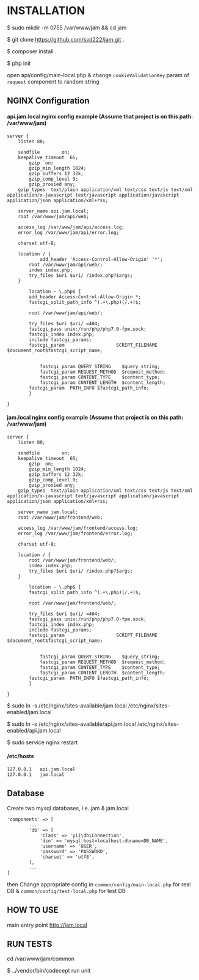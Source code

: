 # INSTALLATION #

$ sudo mkdir -m 0755 /var/www/jam && cd jam

$ git clone https://github.com/svd222/jam.git .

$ composer install

$ php init

open api/config/main-local.php & change `cookieValidationKey` param of `request` component to random string

## NGINX Configuration ##


#### api.jam.local nginx config example (Assume that project is on this path: /var/www/jam) ####

````
server {
	listen 80;

	sendfile        on;
	keepalive_timeout  65;
    	gzip  on;
    	gzip_min_length 1024;
    	gzip_buffers 12 32k;
    	gzip_comp_level 9;
    	gzip_proxied any;
	gzip_types	text/plain application/xml text/css text/js text/xml application/x-javascript text/javascript application/javascript application/json application/xml+rss;
	
	server_name api.jam.local;
	root /var/www/jam/api/web;

	access_log /var/www/jam/api/access.log;
	error_log /var/www/jam/api/error.log;

	charset utf-8;
		
	location / {
            add_header 'Access-Control-Allow-Origin' '*';
	    root /var/www/jam/api/web/;
	    index index.php;
	    try_files $uri $uri/ /index.php?$args;
	}

    	location ~ \.php$ {
		add_header Access-Control-Allow-Origin *;
		fastcgi_split_path_info ^(.+\.php)(/.+)$;
		
		root /var/www/jam/api/web/;

		try_files $uri $uri/ =404;
		fastcgi_pass unix:/run/php/php7.0-fpm.sock;
		fastcgi_index index.php;
		include fastcgi_params;
		fastcgi_param                   SCRIPT_FILENAME $document_root$fastcgi_script_name;


	    	fastcgi_param QUERY_STRING    $query_string;
	    	fastcgi_param REQUEST_METHOD  $request_method;
	    	fastcgi_param CONTENT_TYPE    $content_type;
	    	fastcgi_param CONTENT_LENGTH  $content_length;
		fastcgi_param  PATH_INFO $fastcgi_path_info;
    	}

}
````

#### jam.local nginx config example (Assume that project is on this path: /var/www/jam) ####

````
server {
	listen 80;

	sendfile        on;
	keepalive_timeout  65;
    	gzip  on;
    	gzip_min_length 1024;
    	gzip_buffers 12 32k;
    	gzip_comp_level 9;
    	gzip_proxied any;
	gzip_types	text/plain application/xml text/css text/js text/xml application/x-javascript text/javascript application/javascript application/json application/xml+rss;
	
	server_name jam.local;
	root /var/www/jam/frontend/web;

	access_log /var/www/jam/frontend/access.log;
	error_log /var/www/jam/frontend/error.log;

	charset utf-8;

	location / {
	    root /var/www/jam/frontend/web/;
	    index index.php;
	    try_files $uri $uri/ /index.php?$args;
	}

    	location ~ \.php$ {
		fastcgi_split_path_info ^(.+\.php)(/.+)$;
		
		root /var/www/jam/frontend/web/;

		try_files $uri $uri/ =404;
		fastcgi_pass unix:/run/php/php7.0-fpm.sock;
		fastcgi_index index.php;
		include fastcgi_params;
		fastcgi_param                   SCRIPT_FILENAME $document_root$fastcgi_script_name;


	    	fastcgi_param QUERY_STRING    $query_string;
	    	fastcgi_param REQUEST_METHOD  $request_method;
	    	fastcgi_param CONTENT_TYPE    $content_type;
	    	fastcgi_param CONTENT_LENGTH  $content_length;
		fastcgi_param  PATH_INFO $fastcgi_path_info;
    	}

}
````
$ sudo ln -s /etc/nginx/sites-available/jam.local /etc/nginx/sites-enabled/jam.local

$ sudo ln -s /etc/nginx/sites-available/api.jam.local /etc/nginx/sites-enabled/api.jam.local

$ sudo service nginx restart

#### /etc/hosts ####

````
127.0.0.1	api.jam.local
127.0.0.1	jam.local
````

## Database ##

Create two mysql databases, i.e. jam & jam.local

````
'components' => [
        ...
        'db' => [
            'class' => 'yii\db\Connection',
            'dsn' => 'mysql:host=localhost;dbname=DB_NAME',
            'username' => 'USER',
            'password' => 'PASSWORD',
            'charset' => 'utf8',
        ],
        ...
]        
````

then Change appropriate config in `common/config/main-local.php` for real DB
 & `common/config/test-local.php` for test DB
 
 ## HOW TO USE ##
 
 main entry point http://jam.local 
 
 ## RUN TESTS ##
 
 cd /var/www/jam/common
 
 $ ../vendor/bin/codecept run unit
